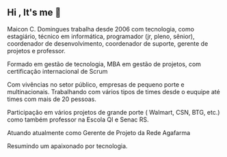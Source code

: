 ## Hi , It's me 👋

 Maicon C. Domingues trabalha desde 2006 com tecnologia, como estagiário, técnico em informática, programador (jr, pleno, sênior), coordenador de desenvolvimento, coordenador de suporte, gerente de projetos e professor.

Formado em gestão de tecnologia, MBA em gestão de projetos, com certificação internacional de Scrum

Com vivências no setor público, empresas de pequeno porte e multinacionais. Trabalhando com vários tipos de times desde o euquipe até times com mais de 20 pessoas.

Participação em vários projetos de grande porte ( Walmart, CSN, BTG, etc.) como também professor na Escola QI e Senac RS.

Atuando atualmente como Gerente de Projeto da Rede Agafarma 

Resumindo um apaixonado por tecnologia.
